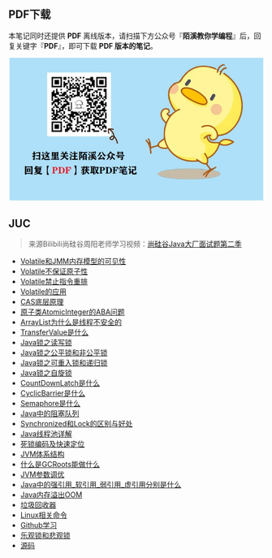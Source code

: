 ## PDF下载

本笔记同时还提供 **PDF** 离线版本，请扫描下方公众号『**陌溪教你学编程**』后，回复关键字『**PDF**』，即可下载 **PDF 版本的笔记**。

<p align=center>
    <img src="../../doc/images/qq/获取PDF.jpg" width="500" />
</p>

## JUC

>来源Bilibili尚硅谷周阳老师学习视频：[尚硅谷Java大厂面试题第二季](https://www.bilibili.com/video/BV18b411M7xz)

- [Volatile和JMM内存模型的可见性](http://www.moguit.cn/info/188)
- [Volatile不保证原子性](http://www.moguit.cn/info/89)
- [Volatile禁止指令重排](http://www.moguit.cn/info/165)
- [Volatile的应用](http://www.moguit.cn/info/261)
- [CAS底层原理](http://www.moguit.cn/info/33)
- [原子类AtomicInteger的ABA问题](http://www.moguit.cn/info/131)
- [ArrayList为什么是线程不安全的](http://www.moguit.cn/info/394)
- [TransferValue是什么](./5_TransferValue是什么)
- [Java锁之读写锁](http://www.moguit.cn/info/406)
- [Java锁之公平锁和非公平锁](http://www.moguit.cn/info/244)
- [Java锁之可重入锁和递归锁](http://www.moguit.cn/info/183)
- [Java锁之自旋锁](http://www.moguit.cn/info/427)
- [CountDownLatch是什么](http://www.moguit.cn/info/195)
- [CyclicBarrier是什么](http://www.moguit.cn/info/367)
- [Semaphore是什么](http://www.moguit.cn/info/205)
- [Java中的阻塞队列](http://www.moguit.cn/info/144)
- [Synchronized和Lock的区别与好处](http://www.moguit.cn/info/38)
- [Java线程池详解](http://www.moguit.cn/info/345)
- [死锁编码及快速定位](http://www.moguit.cn/info/176)
- [JVM体系结构](./12_JVM/JVM体系结构)
- [什么是GCRoots能做什么](http://www.moguit.cn/info/282)
- [JVM参数调优](http://www.moguit.cn/info/433)
- [Java中的强引用_软引用_弱引用_虚引用分别是什么](http://www.moguit.cn/info/292)
- [Java内存溢出OOM](http://www.moguit.cn/info/290)
- [垃圾回收器](http://www.moguit.cn/info/24)
- [Linux相关命令](http://www.moguit.cn/info/387)
- [Github学习](http://www.moguit.cn/info/281)
- [乐观锁和悲观锁](./15_乐观锁和悲观锁)
- [源码](Code)